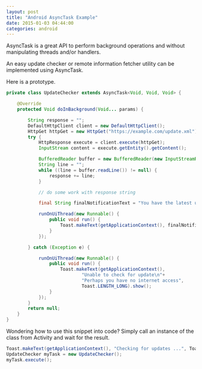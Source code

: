 ```yaml
---
layout: post
title: "Android AsyncTask Example"
date: 2015-01-03 04:44:00
categories: android
---
```

AsyncTask is a great API to perform background operations and without manipulating threads and/or handlers.

An easy update checker or remote information fetcher utility can be implemented using AsyncTask.

Here is a prototype.

```java
private class UpdateChecker extends AsyncTask<Void, Void, Void> {

    @Override
    protected Void doInBackground(Void... params) {

        String response = "";
        DefaultHttpClient client = new DefaultHttpClient();
        HttpGet httpGet = new HttpGet("https://example.com/update.xml");
        try {
            HttpResponse execute = client.execute(httpGet);
            InputStream content = execute.getEntity().getContent();

            BufferedReader buffer = new BufferedReader(new InputStreamReader(content));
            String line = "";
            while ((line = buffer.readLine()) != null) {
                response += line;
            }

            // do some work with response string

            final String finalNotificationText = "You have the latest update for this application";

            runOnUiThread(new Runnable() {
                public void run() {
                    Toast.makeText(getApplicationContext(), finalNotificationText, Toast.LENGTH_LONG).show();
                }
            });

        } catch (Exception e) {

            runOnUiThread(new Runnable() {
                public void run() {
                    Toast.makeText(getApplicationContext(),
                            "Unable to check for update\n"+
                            "Perhaps you have no internet access",
                            Toast.LENGTH_LONG).show();
                }
            });
        }
        return null;
    }
}
```

Wondering how to use this snippet into code? Simply call an instance of the class from Activity and wait for the result.

```java
Toast.makeText(getApplicationContext(), "Checking for updates ...", Toast.LENGTH_LONG).show();
UpdateChecker myTask = new UpdateChecker();
myTask.execute();
```
